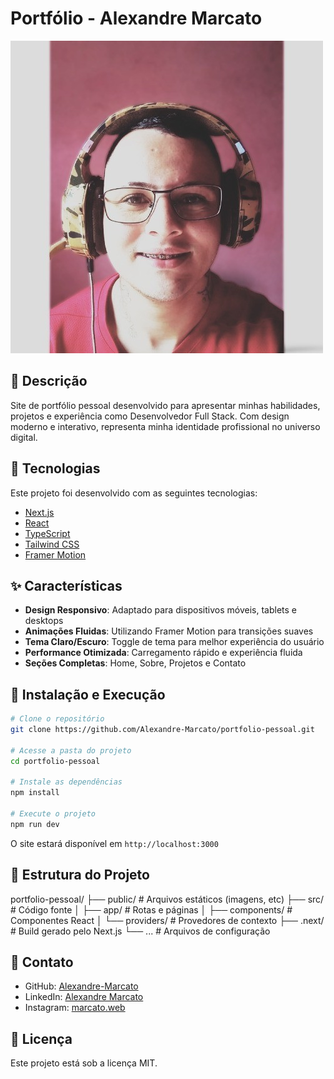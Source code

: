 # Portfólio - Alexandre Marcato

![Portfólio Preview](public/images/myperfil.jpeg)

## 📝 Descrição

Site de portfólio pessoal desenvolvido para apresentar minhas habilidades, projetos e experiência como Desenvolvedor Full Stack. Com design moderno e interativo, representa minha identidade profissional no universo digital.

## 🚀 Tecnologias

Este projeto foi desenvolvido com as seguintes tecnologias:

- [Next.js](https://nextjs.org/)
- [React](https://reactjs.org/)
- [TypeScript](https://www.typescriptlang.org/)
- [Tailwind CSS](https://tailwindcss.com/)
- [Framer Motion](https://www.framer.com/motion/)

## ✨ Características

- **Design Responsivo**: Adaptado para dispositivos móveis, tablets e desktops
- **Animações Fluidas**: Utilizando Framer Motion para transições suaves
- **Tema Claro/Escuro**: Toggle de tema para melhor experiência do usuário
- **Performance Otimizada**: Carregamento rápido e experiência fluida
- **Seções Completas**: Home, Sobre, Projetos e Contato

## 🔧 Instalação e Execução

```bash
# Clone o repositório
git clone https://github.com/Alexandre-Marcato/portfolio-pessoal.git

# Acesse a pasta do projeto
cd portfolio-pessoal

# Instale as dependências
npm install

# Execute o projeto
npm run dev
```

O site estará disponível em `http://localhost:3000`

## 📁 Estrutura do Projeto


portfolio-pessoal/
├── public/ # Arquivos estáticos (imagens, etc)
├── src/ # Código fonte
│ ├── app/ # Rotas e páginas
│ ├── components/ # Componentes React
│ └── providers/ # Provedores de contexto
├── .next/ # Build gerado pelo Next.js
└── ... # Arquivos de configuração




## 📲 Contato

- GitHub: [Alexandre-Marcato](https://github.com/Alexandre-Marcato)
- LinkedIn: [Alexandre Marcato](https://www.linkedin.com/in/alexandre-marcato-998a00362/)
- Instagram: [marcato.web](https://www.instagram.com/marcato.web/)

## 📄 Licença

Este projeto está sob a licença MIT.
